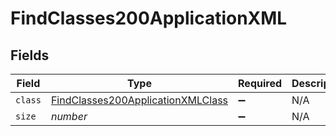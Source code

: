 # FindClasses200ApplicationXML


## Fields

| Field                                                                                             | Type                                                                                              | Required                                                                                          | Description                                                                                       | Example                                                                                           |
| ------------------------------------------------------------------------------------------------- | ------------------------------------------------------------------------------------------------- | ------------------------------------------------------------------------------------------------- | ------------------------------------------------------------------------------------------------- | ------------------------------------------------------------------------------------------------- |
| `class`                                                                                           | [FindClasses200ApplicationXMLClass](../../models/operations/findclasses200applicationxmlclass.md) | :heavy_minus_sign:                                                                                | N/A                                                                                               |                                                                                                   |
| `size`                                                                                            | *number*                                                                                          | :heavy_minus_sign:                                                                                | N/A                                                                                               | 1                                                                                                 |